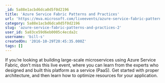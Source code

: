 ```yaml
---
_id: 5a88e1acbd6dca0d5f0d2196
title: 'Azure Service Fabric Patterns and Practices'
url: 'https://mva.microsoft.com/liveevents/azure-service-fabric-patterns-and-practices'
category: 5a88e1acbd6dca0d5f0d2196
slug: 'azure-service-fabric-patterns-and-practices-2'
user_id: 5a83ce59d6eb0005c4ecda2c
username: 'bill-s'
createdOn: '2016-10-29T20:45:35.000Z'
tags: []
---
```


If you’re looking at building large-scale microservices using Azure Service Fabric, don’t miss this live event, where you can learn from the experts who designed and built this platform as a service (PaaS). Get started with proper architecture, and then learn how to optimize resources for your application.
